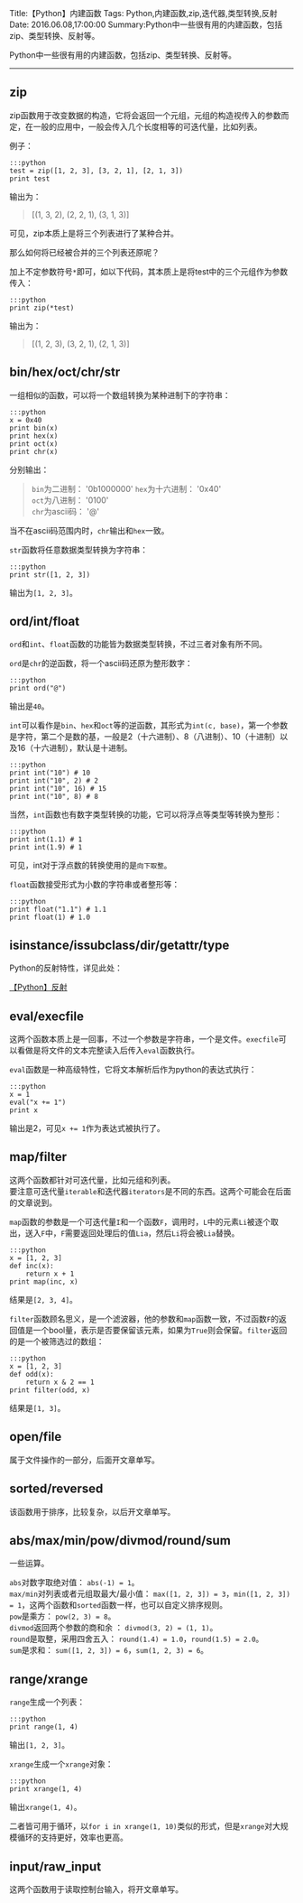 Title:【Python】内建函数
Tags: Python,内建函数,zip,迭代器,类型转换,反射
Date: 2016.06.08,17:00:00
Summary:Python中一些很有用的内建函数，包括zip、类型转换、反射等。 

Python中一些很有用的内建函数，包括zip、类型转换、反射等。  

****

## zip

zip函数用于改变数据的构造，它将会返回一个元组，元组的构造视传入的参数而定，在一般的应用中，一般会传入几个长度相等的可迭代量，比如列表。  

例子：  

    :::python
    test = zip([1, 2, 3], [3, 2, 1], [2, 1, 3])
    print test
    
输出为：  

>[(1, 3, 2), (2, 2, 1), (3, 1, 3)]
    
可见，zip本质上是将三个列表进行了某种合并。  

那么如何将已经被合并的三个列表还原呢？  

加上不定参数符号`*`即可，如以下代码，其本质上是将test中的三个元组作为参数传入：  

    :::python
    print zip(*test)

输出为：  

>[(1, 2, 3), (3, 2, 1), (2, 1, 3)]

## bin/hex/oct/chr/str

一组相似的函数，可以将一个数组转换为某种进制下的字符串：  

    :::python
    x = 0x40
    print bin(x)
    print hex(x)
    print oct(x)
    print chr(x)
    
分别输出：  

>`bin`为二进制： '0b1000000'
`hex`为十六进制： '0x40'  
`oct`为八进制： '0100'  
`chr`为ascii码： '@'  

当不在ascii码范围内时，`chr`输出和`hex`一致。  

`str`函数将任意数据类型转换为字符串：  

    :::python
    print str([1, 2, 3])
    
输出为`[1, 2, 3]`。

## ord/int/float

`ord`和`int`、`float`函数的功能皆为数据类型转换，不过三者对象有所不同。  

`ord`是`chr`的逆函数，将一个ascii码还原为整形数字：  
    
    :::python
    print ord("@")
    
输出是`40`。

`int`可以看作是`bin`、`hex`和`oct`等的逆函数，其形式为`int(c, base)`，第一个参数是字符，第二个是数的基，一般是2（十六进制）、8（八进制）、10（十进制）以及16（十六进制），默认是十进制。  

    :::python
    print int("10") # 10
    print int("10", 2) # 2
    print int("10", 16) # 15
    print int("10", 8) # 8
    
当然，`int`函数也有数字类型转换的功能，它可以将浮点等类型等转换为整形：  

    :::python
    print int(1.1) # 1
    print int(1.9) # 1
    
可见，int对于浮点数的转换使用的是`向下取整`。  

`float`函数接受形式为小数的字符串或者整形等：  

    :::python
    print float("1.1") # 1.1
    print float(1) # 1.0
    
## isinstance/issubclass/dir/getattr/type

Python的反射特性，详见此处：  

[【Python】反射](http://dtysky.moe/article/Skill-2015_02_22_b)
    
## eval/execfile

这两个函数本质上是一回事，不过一个参数是字符串，一个是文件。`execfile`可以看做是将文件的文本完整读入后传入`eval`函数执行。  

`eval`函数是一种高级特性，它将文本解析后作为python的表达式执行：  

    :::python
    x = 1
    eval("x += 1")
    print x
    
输出是2，可见`x += 1`作为表达式被执行了。  

## map/filter

这两个函数都针对可迭代量，比如元组和列表。  
要注意可迭代量`iterable`和迭代器`iterators`是不同的东西。这两个可能会在后面的文章说到。  

`map`函数的参数是一个可迭代量`I`和一个函数`F`，调用时，`L`中的元素`Li`被逐个取出，送入`F`中，`F`需要返回处理后的值`Lia`，然后`Li`将会被`Lia`替换。  

    :::python
    x = [1, 2, 3]
    def inc(x):
        return x + 1
    print map(inc, x)
    
结果是`[2, 3, 4]`。  

`filter`函数顾名思义，是一个滤波器，他的参数和`map`函数一致，不过函数`F`的返回值是一个bool量，表示是否要保留该元素，如果为`True`则会保留。`filter`返回的是一个被筛选过的数组：  

    :::python
    x = [1, 2, 3]
    def odd(x):
        return x & 2 == 1
    print filter(odd, x)

结果是`[1, 3]`。  

## open/file

属于文件操作的一部分，后面开文章单写。

## sorted/reversed

该函数用于排序，比较复杂，以后开文章单写。  

## abs/max/min/pow/divmod/round/sum

一些运算。  

`abs`对数字取绝对值： `abs(-1) = 1`。  
`max/min`对列表或者元组取最大/最小值： `max([1, 2, 3]) = 3`，`min([1, 2, 3]) = 1`，这两个函数和`sorted`函数一样，也可以自定义排序规则。  
`pow`是乘方： `pow(2, 3) = 8`。  
`divmod`返回两个参数的商和余 ： `divmod(3, 2) = (1, 1)`。  
`round`是取整，采用四舍五入： `round(1.4) = 1.0`，`round(1.5) = 2.0`。  
`sum`是求和： `sum([1, 2, 3]) = 6`，`sum(1, 2, 3) = 6`。

## range/xrange

`range`生成一个列表：  

    :::python
    print range(1, 4)
    
输出`[1, 2, 3]`。  

`xrange`生成一个`xrange`对象：  

    :::python
    print xrange(1, 4)
    
输出`xrange(1, 4)`。

二者皆可用于循环，以`for i in xrange(1, 10)`类似的形式，但是`xrange`对大规模循环的支持更好，效率也更高。

## input/raw_input

这两个函数用于读取控制台输入，将开文章单写。